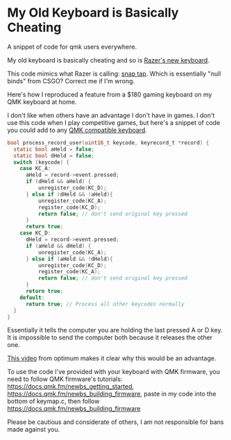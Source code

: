 # My Old Keyboard is Basically Cheating

A snippet of code for qmk users everywhere.

My old keyboard is basically cheating and so is [Razer's new keyboard](https://www.youtube.com/watch?v=Feny5bs2JCg).

This code mimics what Razer is calling:
[snap tap](https://www.razer.com/gb-en/technology/snap-tap-mode).
Which is essentially "null binds" from CSGO? Correct me if I'm wrong.

Here's how I reproduced a feature from a $180 gaming keyboard on my QMK
keyboard at home.

I don't like when others have an advantage I don't have in games. I don't use
this code when I play competitive games, but here's a
snippet of code you could add to any [QMK compatible
keyboard](https://browse.qmk.fm/#/).

```c
bool process_record_user(uint16_t keycode, keyrecord_t *record) {
  static bool aHeld = false;
  static bool dHeld = false;
  switch (keycode) {
    case KC_A:
      aHeld = record->event.pressed;
      if (dHeld && aHeld) {
          unregister_code(KC_D);
      } else if (dHeld && !aHeld){
          unregister_code(KC_A);
          register_code(KC_D);
          return false; // don't send original key pressed
      }
      return true;
    case KC_D:
      dHeld = record->event.pressed;
      if (aHeld && dHeld) {
          unregister_code(KC_A);
      } else if (aHeld && !dHeld){
          unregister_code(KC_D);
          register_code(KC_A);
          return false; // don't send original key pressed
      }
      return true;
    default:
      return true; // Process all other keycodes normally
  }
}
```

Essentially it tells the computer you are holding the last pressed A or D key.
It is impossible to send the computer both because it releases the other one.

[This video](https://www.youtube.com/watch?v=Feny5bs2JCg) from optimum makes it
clear why this would be an advantage.

To use the code I've provided with your keyboard with QMK firmware, you need to
follow QMK firmware's tutorials: <https://docs.qmk.fm/newbs_getting_started>,
<https://docs.qmk.fm/newbs_building_firmware>, paste in my code into the bottom
of keymap.c, then follow <https://docs.qmk.fm/newbs_building_firmware>

Please be cautious and considerate of others, I am not responsible for bans
made against you.
